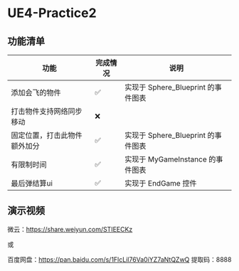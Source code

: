 # UE4-Practice2

## 功能清单

| 功能                         | 完成情况 | 说明                               |
| ---------------------------- | -------- | ---------------------------------- |
| 添加会飞的物件               | ✅        | 实现于 Sphere_Blueprint 的事件图表 |
| 打击物件支持网络同步移动     | ❌        |                                    |
| 固定位置，打击此物件额外加分 | ✅        | 实现于 Sphere_Blueprint 的事件图表 |
| 有限制时间                   | ✅        | 实现于 MyGameInstance 的事件图表   |
| 最后弹结算ui                 | ✅        | 实现于 EndGame 控件                |

## 演示视频

微云：https://share.weiyun.com/STIEECKz

或

百度网盘：https://pan.baidu.com/s/1FlcLil76Va0iYZ7aNtQZwQ 
提取码：8888
